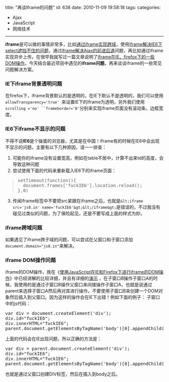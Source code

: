 title: "再谈Iframe的问题"
id: 638
date: 2010-11-09 19:58:18
tags: 
categories: 
- Ajax
- JavaScript
- 网络技术
---

**iframe**是可以做的事情非常多，比如[通过iframe实现跨域](http://js8.in/443.html "用document.domain+iframe实现Ajax跨子域")，使用[iframe解决IE6下select遮挡不住的问题](http://js8.in/553.html "解决IE6 select z-index无效，遮挡div的bug")，通过[iframe解决Ajax的前进后退](http://js8.in/311.html "关于Ajax在浏览器中产生前进后退的实现方法")问题，再比如通过iframe实现异步上传。在很早我就写过一篇文章说明了[Iframe在IE、firefox下的一些DOM操作](http://js8.in/463.html "使用JavaScript在IE和Firefox下进行iframe的DOM操作")。今天结合最近项目中遇见的**iframe问题**，再来谈谈iframe的一些常见问题解决方案。

### IE下iframe背景透明问题

在firefox下，iframe背景默认的是透明的，在IE下默认不是透明的，我们可以使用`allowTransparency='true' `来设置IE下的iframe为透明，另外我们使用`scrolling ='no' ``frameborder='0'`分别来实现iframe页面没有滚动条，边框宽度。

### IE6下iframe不显示的问题

不得不说**IE6**是个操蛋的浏览器，尤其是在中国！iframe有的时候在IE6中会出现不显示的问题，主要有以下几种原因，请一一排查：

1.  可能你的iframe没有设置宽高，例如在table不居中，计算不出来td的高度，会导致这种问题
2.  尝试使用下面的代码来重新载入IE6下的iframe页面：
> <pre lang="javascript">
> setTimeout(function(){
> 	document.frames['fuckIE6'].location.reload();
> },0)
> </pre>

3.  传闻iframe标签中不要把src紧跟在iframe之后，也就是`&lt;iframe src='js8.in' name='fuckIE6'&gt;&lt;/iframe&gt;`是错误的，不过我没有碰见过类似的问题，为了保险起见，还是不要写成上面的样式为妙。
<!--more-->

### iframe跨域问题

如果遇见了iframe跨子域的问题，可以尝试在父窗口和子窗口添加`document.domain="js8.in"`来解决。

### iframe DOM操作问题

iframe的DOM操作，我在《[使用JavaScript在IE和Firefox下进行iframe的DOM操作](http://js8.in/463.html "使用JavaScript在IE和Firefox下进行iframe的DOM操作")》中已经讲解的比较详细，并且有详细的[演示](http://js8.in/mywork/iframe_dom/ "使用JavaScript在IE和Firefox下进行iframe的DOM操作") ，在子窗口B操作子窗口A的时候，我使用的是通过子窗口B操作父窗口来间接操作子窗口A，也就是说通过parent来选择子窗口A然后再对其进行操作。不要使用子窗口B来创建一个DOM对象然后插入到父窗口。因为这样的操作会在IE下出错！例如下面的例子：
子窗口中的js代码：
<pre lang="javascript">
var div = document.createElement('div');
div.id="fuckIE6";
div.innerHTML="fuckIE6";
parent.document.getElementsByTagName('body')[0].appendChild(div);
</pre>
上面的代码会在IE出现问题，所以正确的方法是：
<pre lang="javascript">
var div = parent.document.createElement('div');
div.id="fuckIE6";
div.innerHTML="fuckIE6";
parent.document.getElementsByTagName('body')[0].appendChild(div);
</pre>
也就是通过父窗口创建DIV标签，然后在插入到body之后。